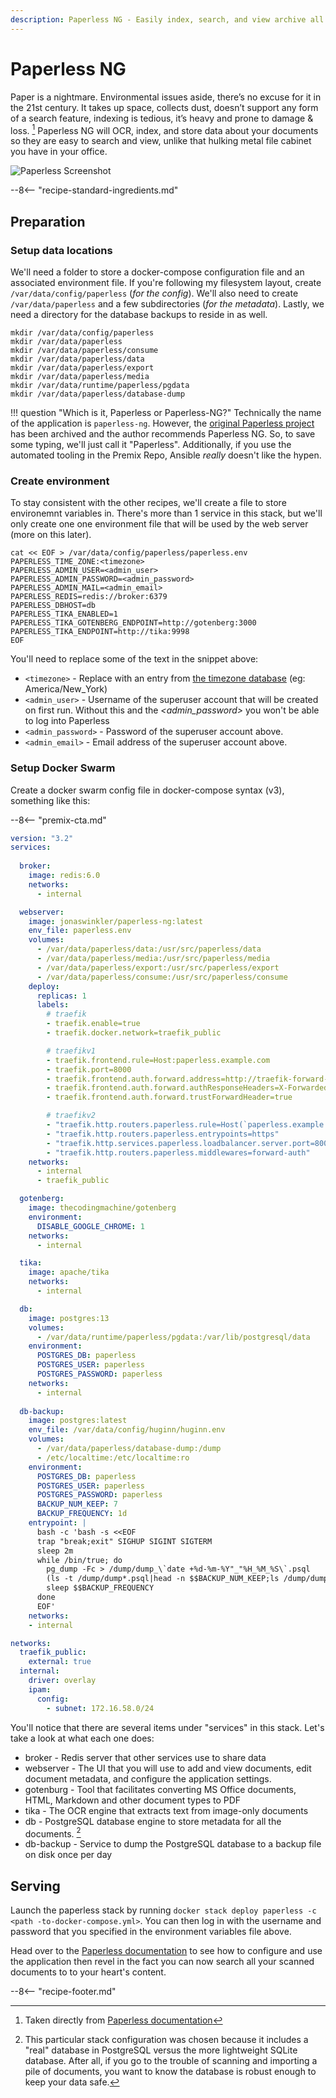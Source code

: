 ```yaml
---
description: Paperless NG - Easily index, search, and view archive all of your scanned paper documents
---
```


# Paperless NG

Paper is a nightmare. Environmental issues aside, there’s no excuse for it in the 21st century. It takes up space, collects dust, doesn’t support any form of a search feature, indexing is tedious, it’s heavy and prone to damage & loss. [^1] Paperless NG will OCR, index, and store data about your documents so they are easy to search and view, unlike that hulking metal file cabinet you have in your office.

![Paperless Screenshot](../images/paperless-screenshot.png)


--8<-- "recipe-standard-ingredients.md"

## Preparation

### Setup data locations

We'll need a folder to store a docker-compose configuration file and an associated environment file. If you're following my filesystem layout, create `/var/data/config/paperless` (*for the config*). We'll also need to create `/var/data/paperless` and a few subdirectories (*for the metadata*). Lastly, we need a directory for the database backups to reside in as well.

```
mkdir /var/data/config/paperless
mkdir /var/data/paperless
mkdir /var/data/paperless/consume
mkdir /var/data/paperless/data
mkdir /var/data/paperless/export
mkdir /var/data/paperless/media
mkdir /var/data/runtime/paperless/pgdata
mkdir /var/data/paperless/database-dump
```

!!! question "Which is it, Paperless or Paperless-NG?"
    Technically the name of the application is `paperless-ng`. However, the [original     Paperless project](https://github.com/the-paperless-project/paperless) has been archived and the author recommends Paperless NG. So, to save some typing, we'll just   call it "Paperless". Additionally, if you use the automated tooling in the Premix Repo, Ansible *really* doesn't like the hypen. 

### Create environment

To stay consistent with the other recipes, we'll create a file to store environemnt variables in. There's more than 1 service in this stack, but we'll only create one one environment file that will be used by the web server (more on this later).

```
cat << EOF > /var/data/config/paperless/paperless.env
PAPERLESS_TIME_ZONE:<timezone>
PAPERLESS_ADMIN_USER=<admin_user>
PAPERLESS_ADMIN_PASSWORD=<admin_password>
PAPERLESS_ADMIN_MAIL=<admin_email>
PAPERLESS_REDIS=redis://broker:6379
PAPERLESS_DBHOST=db
PAPERLESS_TIKA_ENABLED=1
PAPERLESS_TIKA_GOTENBERG_ENDPOINT=http://gotenberg:3000
PAPERLESS_TIKA_ENDPOINT=http://tika:9998
EOF
```
You'll need to replace some of the text in the snippet above:

* `<timezone>` - Replace with an entry from [the timezone database](https://en.wikipedia.org/wiki/List_of_tz_database_time_zones) (eg: America/New_York)
* `<admin_user>` - Username of the superuser account that will be created on first run. Without this and the *&lt;admin_password&gt;* you won't be able to log into Paperless
* `<admin_password>` - Password of the superuser account above.
* `<admin_email>` - Email address of the superuser account above.

### Setup Docker Swarm

Create a docker swarm config file in docker-compose syntax (v3), something like this:

--8<-- "premix-cta.md"

```yaml
version: "3.2"
services:
  
  broker:
    image: redis:6.0
    networks:
      - internal

  webserver:
    image: jonaswinkler/paperless-ng:latest
    env_file: paperless.env
    volumes:
      - /var/data/paperless/data:/usr/src/paperless/data
      - /var/data/paperless/media:/usr/src/paperless/media
      - /var/data/paperless/export:/usr/src/paperless/export
      - /var/data/paperless/consume:/usr/src/paperless/consume
    deploy:
      replicas: 1
      labels:
        # traefik
        - traefik.enable=true
        - traefik.docker.network=traefik_public

        # traefikv1
        - traefik.frontend.rule=Host:paperless.example.com
        - traefik.port=8000    
        - traefik.frontend.auth.forward.address=http://traefik-forward-auth:4181
        - traefik.frontend.auth.forward.authResponseHeaders=X-Forwarded-User
        - traefik.frontend.auth.forward.trustForwardHeader=true        

        # traefikv2
        - "traefik.http.routers.paperless.rule=Host(`paperless.example.com`)"
        - "traefik.http.routers.paperless.entrypoints=https"
        - "traefik.http.services.paperless.loadbalancer.server.port=8000"
        - "traefik.http.routers.paperless.middlewares=forward-auth"
    networks:
      - internal
      - traefik_public

  gotenberg:
    image: thecodingmachine/gotenberg
    environment:
      DISABLE_GOOGLE_CHROME: 1
    networks:
      - internal

  tika:
    image: apache/tika
    networks:
      - internal

  db:
    image: postgres:13
    volumes:
      - /var/data/runtime/paperless/pgdata:/var/lib/postgresql/data
    environment:
      POSTGRES_DB: paperless
      POSTGRES_USER: paperless
      POSTGRES_PASSWORD: paperless
    networks:
      - internal
  
  db-backup:
    image: postgres:latest
    env_file: /var/data/config/huginn/huginn.env
    volumes:
      - /var/data/paperless/database-dump:/dump
      - /etc/localtime:/etc/localtime:ro
    environment:
      POSTGRES_DB: paperless
      POSTGRES_USER: paperless
      POSTGRES_PASSWORD: paperless
      BACKUP_NUM_KEEP: 7
      BACKUP_FREQUENCY: 1d
    entrypoint: |
      bash -c 'bash -s <<EOF
      trap "break;exit" SIGHUP SIGINT SIGTERM
      sleep 2m
      while /bin/true; do
        pg_dump -Fc > /dump/dump_\`date +%d-%m-%Y"_"%H_%M_%S\`.psql
        (ls -t /dump/dump*.psql|head -n $$BACKUP_NUM_KEEP;ls /dump/dump*.psql)|sort|uniq -u|xargs rm -- {}
        sleep $$BACKUP_FREQUENCY
      done
      EOF'
    networks:
    - internal

networks:
  traefik_public:
    external: true
  internal:
    driver: overlay
    ipam:
      config:
        - subnet: 172.16.58.0/24 

```
You'll notice that there are several items under "services" in this stack. Let's take a look at what each one does:

* broker - Redis server that other services use to share data
* webserver - The UI that you will use to add and view documents, edit document metadata, and configure the application settings.
* gotenburg - Tool that facilitates converting MS Office documents, HTML, Markdown and other document types to PDF
* tika - The OCR engine that extracts text from image-only documents
* db - PostgreSQL database engine to store metadata for all the documents. [^2] 
* db-backup - Service to dump the PostgreSQL database to a backup file on disk once per day

## Serving

Launch the paperless stack by running ```docker stack deploy paperless -c <path -to-docker-compose.yml>```. You can then log in with the username and password that you specified in the environment variables file above.

Head over to the [Paperless documentation](https://paperless-ng.readthedocs.io/en/latest) to see how to configure and use the application then revel in the fact you can now search all your scanned documents to to your heart's content.

[^1]: Taken directly from [Paperless documentation](https://paperless-ng.readthedocs.io/en/latest)
[^2]: This particular stack configuration was chosen because it includes a "real" database in PostgreSQL versus the more lightweight SQLite database. After all, if you go to the trouble of scanning and importing a pile of documents, you want to know the database is robust enough to keep your data safe.

--8<-- "recipe-footer.md"